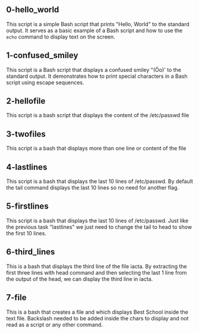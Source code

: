 ## 0-hello_world

This script is a simple Bash script that prints "Hello, World" to the standard output. It serves as a basic example of a Bash script and how to use the `echo` command to display text on the screen.

## 1-confused_smiley

This script is a Bash script that displays a confused smiley "(Ôo)' to the standard output. It demonstrates how to print special characters in a Bash script using escape sequences.

## 2-hellofile

This script is a bash script that displays the content of the /etc/passwd file

## 3-twofiles

This script is a bash that displays more than one line or content of the file

## 4-lastlines

This script is a bash that displays the last 10 lines of /etc/passwd. By default the tail command displays the last 10 lines so no need for another flag.

## 5-firstlines

This script is a bash that displays the last 10 lines of /etc/passwd. Just like the previous task "lastlines" we just need to change the tail to head to show the first 10 lines.

## 6-third_lines

This is a bash that displays the third line of the file iacta. By extracting the first three lines with head command and then selecting the last 1 line from the output of the head, we can display the third line in iacta.

## 7-file

This is a bash that creates a file and which displays Best School inside the text file. Backslash needed to be added inside the chars to display and not read as a script or any other command.
